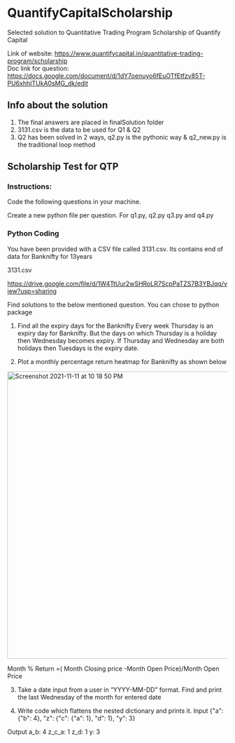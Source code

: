 # QuantifyCapitalScholarship

Selected solution to Quantitative Trading Program Scholarship of Quantify Capital

Link of website: https://www.quantifycapital.in/quantitative-trading-program/scholarship  
Doc link for question: https://docs.google.com/document/d/1dY7oenuyo6fEuOTfEtfzv85T-PU6xhhITUkA0sMG_dk/edit

## Info about the solution

1. The final answers are placed in finalSolution folder
2. 3131.csv is the data to be used for Q1 & Q2
3. Q2 has been solved in 2 ways, q2.py is the pythonic way & q2_new.py is the traditional loop method

## Scholarship Test for QTP

### Instructions:

Code the following questions in your machine.

Create a new python file per question. For q1.py, q2.py q3.py and q4.py

### Python Coding

You have been provided with a CSV file called 3131.csv. Its contains end of data for Banknifty for 13years

3131.csv

https://drive.google.com/file/d/1W4TtUur2wSHRoLR7ScpPaTZS7B3YBJqq/view?usp=sharing

Find solutions to the below mentioned question. You can chose to python package

1. Find all the expiry days for the Banknifty
   Every week Thursday is an expiry day for Banknifty. But the days on which Thursday is a holiday then Wednesday becomes expiry. If Thursday and Wednesday are both holidays then Tuesdays is the expiry date.

2. Plot a monthly percentage return heatmap for Banknifty as shown below   

<img width="655" alt="Screenshot 2021-11-11 at 10 18 50 PM" src="https://user-images.githubusercontent.com/36126610/141338449-39f2a89d-250a-4acb-9373-c4f3b907f3c8.png">  


Month % Return =( Month Closing price -Month Open Price)/Month Open Price

3. Take a date input from a user in “YYYY-MM-DD” format. Find and print the last Wednesday of the month for entered date

4. Write code which flattens the nested dictionary and prints it.
   Input
   {"a": {"b": 4}, "z": {"c": {"a": 1}, "d": 1}, "y": 3}

Output
a_b: 4
z_c_a: 1
z_d: 1
y: 3
